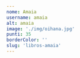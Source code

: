 ```yaml
---
nome: Amaia
username: amaia
alt: amaia
image: './img/oihana.jpg'
punti: 35
borderColor: ''
slug: 'libros-amaia'
---
```

